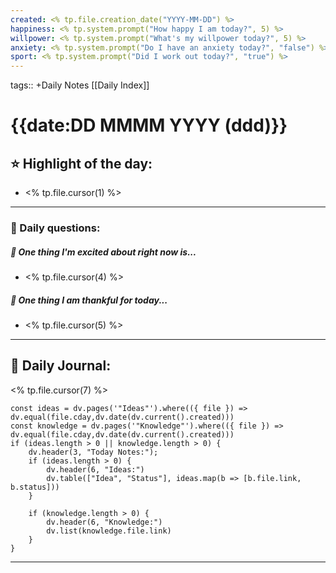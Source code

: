 ```yaml
---
created: <% tp.file.creation_date("YYYY-MM-DD") %>
happiness: <% tp.system.prompt("How happy I am today?", 5) %>
willpower: <% tp.system.prompt("What's my willpower today?", 5) %>
anxiety: <% tp.system.prompt("Do I have an anxiety today?", "false") %>
sport: <% tp.system.prompt("Did I work out today?", "true") %>
---
```

tags:: +Daily Notes
[[Daily Index]]

# {{date:DD MMMM YYYY (ddd)}}
## ⭐️ Highlight of the day:
-  <% tp.file.cursor(1) %>
---
### 📆 Daily questions:
##### 🥳  One thing I'm excited about right now is...
- <% tp.file.cursor(4) %>

##### 🙌  One thing I am thankful for today...
- <% tp.file.cursor(5) %>

----
## 📝 Daily Journal:
<% tp.file.cursor(7) %>

```dataviewjs
const ideas = dv.pages('"Ideas"').where(({ file }) => dv.equal(file.cday,dv.date(dv.current().created)))
const knowledge = dv.pages('"Knowledge"').where(({ file }) => dv.equal(file.cday,dv.date(dv.current().created)))
if (ideas.length > 0 || knowledge.length > 0) {
	dv.header(3, "Today Notes:");
	if (ideas.length > 0) {
		dv.header(6, "Ideas:")
		dv.table(["Idea", "Status"], ideas.map(b => [b.file.link, b.status]))
	}

	if (knowledge.length > 0) {
		dv.header(6, "Knowledge:")
		dv.list(knowledge.file.link)
	}
}
```
----
